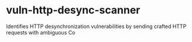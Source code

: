 # vuln-http-desync-scanner
Identifies HTTP desynchronization vulnerabilities by sending crafted HTTP requests with ambiguous Co
